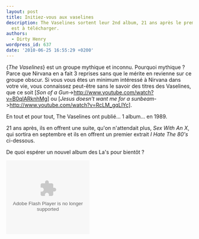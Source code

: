 ```yaml
---
layout: post
title: Initiez-vous aux vaselines
description: The Vaselines sortent leur 2nd album, 21 ans après le premier. Un extrait
  est à télécharger.
authors:
  - Dirty Henry
wordpress_id: 637
date: '2010-06-25 16:55:29 +0200'
---
```

{*The Vaselines*} est un groupe mythique et inconnu. Pourquoi mythique ? Parce que Nirvana en a fait 3 reprises sans que le mérite en revienne sur ce groupe obscur. Si vous vous êtes un minimum intéressé à Nirvana dans votre vie, vous connaissez peut-être sans le savoir des titres des Vaselines, que ce soit [*Son of a Gun*->http://www.youtube.com/watch?v=B0qIARknhMg] ou [*Jesus doesn't want me for a sunbeam*->http://www.youtube.com/watch?v=RcLM_gqLlYc].

En tout et pour tout, The Vaselines ont publié... 1 album... en 1989.

21 ans après, ils en offrent une suite, qu'on n'attendait plus, *Sex With An X*, qui sortira en septembre et ils en offrent un premier extrait *I Hate The 80's* ci-dessous.

De quoi espérer un nouvel album des La's pour bientôt ?

<div class="topspin-widget topspin-widget-email-for-media">
  <object type="application/x-shockwave-flash" height="199" width="225" id="TSWidget25237" data="http://cdn.topspin.net/widgets/email2/swf/TSEmailMediaWidget.swf?timestamp=1277474257" bgColor="#000000">
    <param value="always" name="allowScriptAccess"/>
    <param name="allowfullscreen" value="true"/>
    <param name="quality" value="high"/>
    <param name="movie" value="http://cdn.topspin.net/widgets/email2/swf/TSEmailMediaWidget.swf?timestamp=1277474257"/>
    <param name="flashvars" value="highlightColor=0xFFFFFF&amp;theme=black&amp;widget_id=http://cdn.topspin.net/api/v1/artist/2481/email_for_media/25237?timestamp=1275946095"/>
  </object>
</div>
